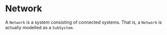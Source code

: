 # Network

A `Network` is a system consisting of connected systems. That is, a `Network` is actually modelled as a `SubSystem`.